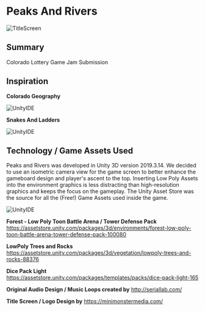 # Peaks And Rivers

![TitleScreen](../../blob/master/src/Assets/Images/tItleScreen.png)

## Summary
Colorado Lottery Game Jam Submission

## Inspiration
**Colorado Geography**

![UnityIDE](../../blob/master/src/Assets/Images/RockyMountains.jpg)

**Snakes And Ladders**

![UnityIDE](../../blob/master/src/Assets/Images/childsgame.jpg)


## Technology / Game Assets Used
Peaks and Rivers was developed in Unity 3D version 2019.3.14. We decided to use an isometric camera view for the game screen to better enhance the gameboard design and player's ascent to the top. Inserting Low Poly Assets into the environment graphics is less distracting than high-resolution graphics and keeps the focus on the gameplay. The Unity Asset Store was the source for all the (Free!) Game Assets used inside the game. 

![UnityIDE](../../blob/master/src/Assets/Images/IDE.png)

**Forest - Low Poly Toon Battle Arena / Tower Defense Pack**
https://assetstore.unity.com/packages/3d/environments/forest-low-poly-toon-battle-arena-tower-defense-pack-100080

**LowPoly Trees and Rocks**
https://assetstore.unity.com/packages/3d/vegetation/lowpoly-trees-and-rocks-88376

**Dice Pack Light**
https://assetstore.unity.com/packages/templates/packs/dice-pack-light-165

**Original Audio Design / Music Loops created by**
http://seriallab.com/

**Title Screen / Logo Design by**
https://minimonstermedia.com/
